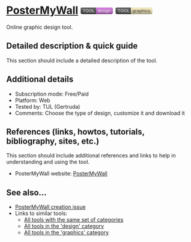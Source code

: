 # [PosterMyWall](https://www.postermywall.com/index.php)  [<img src="images/design.png" align="bottom">](https://github.com/e-CLOSE/Toolbox/issues?q=label%3A01_TOOL+label%3Adesign) [<img src="images/graphics.png" align="bottom">](https://github.com/e-CLOSE/Toolbox/issues?q=label%3A01_TOOL+label%3Agraphics)

Online graphic design tool.


## Detailed description & quick guide

This section should include a detailed description of the tool.


## Additional details

- Subscription mode: Free/Paid
- Platform: Web
- Tested by: TUL (Gertruda)
- Comments: Choose the type of design, customize it and download it


## References (links, howtos, tutorials, bibliography, sites, etc.)

This section should include additional references and links to help in
understanding and using the tool.

- PosterMyWall website: [PosterMyWall](https://www.postermywall.com/index.php)


## See also...

- [PosterMyWall creation issue](https://github.com/e-CLOSE/Toolbox/issues/102)
- Links to similar tools:
  - [All tools with the same set of categories](https://github.com/e-CLOSE/Toolbox/issues?q=label%3A01_TOOL+label%3Agraphics)
  - [All tools in the 'design' category](https://github.com/e-CLOSE/Toolbox/issues?q=label%3A01_TOOL+label%3Adesign)
  - [All tools in the 'graphics' category](https://github.com/e-CLOSE/Toolbox/issues?q=label%3A01_TOOL+label%3Agraphics)

